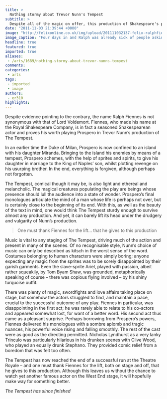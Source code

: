 ```yaml
---
title: >
  Nothing stormy about Trevor Nunn's Tempest
subtitle: >
  Despite all of the magic on offer, this production of Shakespeare's play fails to really take off
date: "2011-11-03 21:39:44 +0000"
image: "http://felixonline.co.uk/img/upload/201111032137-felix-ralphfiennes.jpg"
image_caption: "Four days in and Ralph was already sick of people asking for Movember donations"
headline: true
featured: true
imported: true
aliases:
 - /arts/1689/nothing-stormy-about-trevor-nunns-tempest
comments:
categories:
 - arts
tags:
 - imported
 - image
authors:
 - er310
highlights:
---
```


Despite evidence pointing to the contrary, the name Ralph Fiennes is not synonymous with that of Lord Voldemort. Fiennes, who made his name at the Royal Shakespeare Company, is in fact a seasoned Shakespearean actor and proves his worth playing Prospero in Trevor Nunn’s production of The Tempest.

In an earlier time the Duke of Milan, Prospero is now confined to an island with his daughter Miranda. Bringing to the island his enemies by means of a tempest, Prospero schemes, with the help of sprites and spirits, to give his daughter in marriage to the King of Naples’ son, whilst plotting revenge on his usurping brother. In the end, everything is forgiven, although perhaps not forgotten.

The Tempest, comical though it may be, is also light and ethereal and melancholic. The magical creatures populating the play are beings whose presence should lull the audience into a state of wonder. Prospero’s final monologues articulate the mind of a man whose life is perhaps not over, but is certainly close to the beginning of its end. With this, as well as the beauty of the text in mind, one would think The Tempest sturdy enough to survive almost any production. And yet, it can barely lift its head under the drudgery and vulgarity of Nunn’s production.

> One must thank Fiennes for the lift... that he gives to this production

Music is vital to any staging of The Tempest, driving much of the action and present in many of the scenes. Of no recognisable style, Nunn’s choice of music can only be described as kitsch in the worst sense of the word. Costumes belonging to human characters were simply boring; anyone expecting any magic from the sprites was to be sorely disappointed by their garish garments. Even the slave-sprite Ariel, played with passion, albeit rather squeakily, by Tom Byam Shaw, was grounded, metaphorically speaking of course – there was copious flying involved – by his shiny turquoise outfit.

There was plenty of magic, swordfights and love affairs taking place on stage, but somehow the actors struggled to find, and maintain a pace, crucial to the successful outcome of any play. Fiennes in particular, was disappointing in the first act; he was rarely able to relate to his co-actors and appeared somewhat lost, for want of a better word. His second act thus came as a pleasant surprise. Perhaps borrowing from Prospero’s powers, Fiennes delivered his monologues with a sombre aplomb and tragic nuances, his powerful voice rising and falling smoothly. The rest of the cast were as good as the directing permitted. Nicholas Lyndhurst as a very lanky Trinculo was particularly hilarious in his drunken scenes with Clive Wood, who played an equally drunk Stephano. They provided comic relief from a boredom that was felt too often.

The Tempest has now reached the end of a successful run at the Theatre Royale – and one must thank Fiennes for the lift, both on stage and off, that he gives to this production. Although this leaves us without the chance to watch yet another famous actor on the West End stage, it will hopefully make way for something better.

_The Tempest has since finished_
